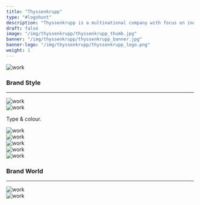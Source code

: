 ```yaml
---
title: "Thyssenkrupp"
type: "#logohunt"
description: "Thyssenkrupp is a multinational company with focus on industrial engineering and steel production. I decided to use them as my entry for the logo hunt competition run by logo inspirations."
draft: false
image: "/img/thyssenkrupp/thyssenkrupp_thumb.jpg"
banner: "/img/thyssenkrupp/thyssenkrupp_banner.jpg"
banner-logo: "/img/thyssenkrupp/thyssenkrupp_logo.png"
weight: 1
---
```


<div class="row">
    <div class="col-sm-12">
        <img src="/img/thyssenkrupp/thyssenkrupp_comparison-01.jpg" alt="work" class="media-img project-img">
    </div>
</div>
<h3>Brand Style</h3>
<hr class="line-no-pad">
<div class="row">
    <div class="col-sm-12">
        <img src="/img/thyssenkrupp/thyssenkrupp_logotype-01.jpg" alt="work" class="media-img project-img">
    </div>
</div>
<div class="row">
    <div class="col-sm-12">
        <img src="/img/thyssenkrupp/thyssenkrupp_colour-01.jpg" alt="work" class="media-img project-img">
    </div>
</div>
<p>Type & colour.</p>
<div class="row">
    <div class="col-sm-12">
        <img src="/img/thyssenkrupp/thyssenkrupp_brandstyle.jpg" alt="work" class="media-img project-img">
    </div>
</div>
<div class="row">
    <div class="col-sm-6">
        <img src="/img/thyssenkrupp/thyssenkrupp_1.jpg" alt="work" class="media-img project-img">
    </div>
    <div class="col-sm-6">
        <img src="/img/thyssenkrupp/thyssenkrupp_2.jpg" alt="work" class="media-img project-img">
    </div>
</div>
<div class="row">
    <div class="col-sm-6">
        <img src="/img/thyssenkrupp/thyssenkrupp_5.jpg" alt="work" class="media-img project-img">
    </div>
    <div class="col-sm-6">
        <img src="/img/thyssenkrupp/thyssenkrupp_4.jpg" alt="work" class="media-img project-img">
    </div>
</div>
<h3>Brand World</h3>
<hr class="line-no-pad">
<div class="row">
    <div class="col-sm-12">
        <img src="/img/thyssenkrupp/thyssenkrupp_flyer.jpg" alt="work" class="media-img project-img">
    </div>
</div>
<div class="row">
    <div class="col-sm-12">
        <img src="/img/thyssenkrupp/thyssenkrupp_businesscard.jpg" alt="work" class="media-img project-img">
    </div>
</div>
